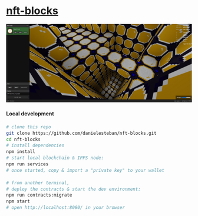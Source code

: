 [nft-blocks](https://projects.gatunes.com/nft-blocks/)
==

[![screenshot](screenshot.jpg)](https://projects.gatunes.com/nft-blocks/)

#### Local development

```bash
# clone this repo
git clone https://github.com/danielesteban/nft-blocks.git
cd nft-blocks
# install dependencies
npm install
# start local blockchain & IPFS node:
npm run services
# once started, copy & import a "private key" to your wallet

# from another terminal,
# deploy the contracts & start the dev environment:
npm run contracts:migrate
npm start
# open http://localhost:8080/ in your browser
```
